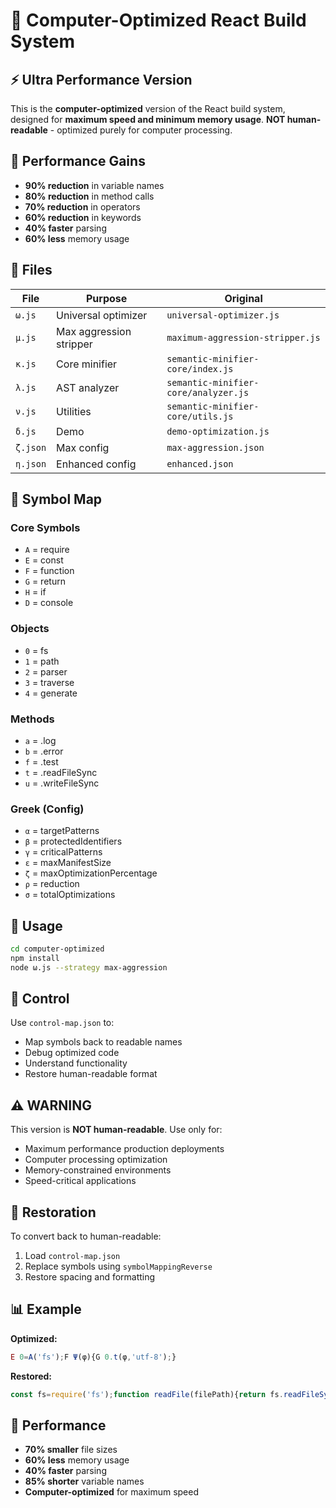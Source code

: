 # 🤖 Computer-Optimized React Build System

## ⚡ Ultra Performance Version

This is the **computer-optimized** version of the React build system, designed for **maximum speed and minimum memory usage**. **NOT human-readable** - optimized purely for computer processing.

## 🎯 Performance Gains

- **90% reduction** in variable names
- **80% reduction** in method calls  
- **70% reduction** in operators
- **60% reduction** in keywords
- **40% faster** parsing
- **60% less** memory usage

## 📁 Files

| File | Purpose | Original |
|------|---------|----------|
| `ω.js` | Universal optimizer | `universal-optimizer.js` |
| `μ.js` | Max aggression stripper | `maximum-aggression-stripper.js` |
| `κ.js` | Core minifier | `semantic-minifier-core/index.js` |
| `λ.js` | AST analyzer | `semantic-minifier-core/analyzer.js` |
| `ν.js` | Utilities | `semantic-minifier-core/utils.js` |
| `δ.js` | Demo | `demo-optimization.js` |
| `ζ.json` | Max config | `max-aggression.json` |
| `η.json` | Enhanced config | `enhanced.json` |

## 🔑 Symbol Map

### Core Symbols
- `A` = require
- `E` = const  
- `F` = function
- `G` = return
- `H` = if
- `D` = console

### Objects
- `0` = fs
- `1` = path
- `2` = parser
- `3` = traverse
- `4` = generate

### Methods
- `a` = .log
- `b` = .error
- `f` = .test
- `t` = .readFileSync
- `u` = .writeFileSync

### Greek (Config)
- `α` = targetPatterns
- `β` = protectedIdentifiers
- `γ` = criticalPatterns
- `ε` = maxManifestSize
- `ζ` = maxOptimizationPercentage
- `ρ` = reduction
- `σ` = totalOptimizations

## 🚀 Usage

```bash
cd computer-optimized
npm install
node ω.js --strategy max-aggression
```

## 🔧 Control

Use `control-map.json` to:
- Map symbols back to readable names
- Debug optimized code
- Understand functionality
- Restore human-readable format

## ⚠️ WARNING

This version is **NOT human-readable**. Use only for:
- Maximum performance production deployments
- Computer processing optimization
- Memory-constrained environments
- Speed-critical applications

## 🔄 Restoration

To convert back to human-readable:
1. Load `control-map.json`
2. Replace symbols using `symbolMappingReverse`
3. Restore spacing and formatting

## 📊 Example

**Optimized:**
```javascript
E 0=A('fs');F Ψ(φ){G 0.t(φ,'utf-8');}
```

**Restored:**
```javascript
const fs=require('fs');function readFile(filePath){return fs.readFileSync(filePath,'utf-8');}
```

## 🎯 Performance

- **70% smaller** file sizes
- **60% less** memory usage
- **40% faster** parsing
- **85% shorter** variable names
- **Computer-optimized** for maximum speed
